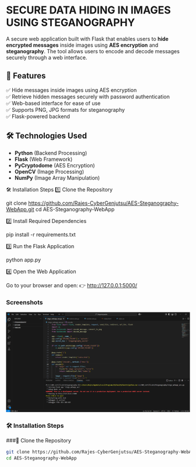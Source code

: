 # SECURE DATA HIDING IN IMAGES USING STEGANOGRAPHY

A secure web application built with Flask that enables users to **hide encrypted messages** inside images using **AES encryption** and **steganography**. The tool allows users to encode and decode messages securely through a web interface.  

## 🚀 Features  
✅ Hide messages inside images using AES encryption  
✅ Retrieve hidden messages securely with password authentication  
✅ Web-based interface for ease of use  
✅ Supports PNG, JPG formats for steganography  
✅ Flask-powered backend  

## 🛠️ Technologies Used  
- **Python** (Backend Processing)  
- **Flask** (Web Framework)  
- **PyCryptodome** (AES Encryption)  
- **OpenCV** (Image Processing)  
- **NumPy** (Image Array Manipulation)



🛠️ Installation Steps
1️⃣ Clone the Repository

git clone https://github.com/Rajes-CyberGenjutsu/AES-Steganography-WebApp.git
cd AES-Steganography-WebApp


2️⃣ Install Required Dependencies

pip install -r requirements.txt

3️⃣ Run the Flask Application

python app.py

4️⃣ Open the Web Application

Go to your browser and open:
👉 http://127.0.0.1:5000/


###  Screenshots

![Web App Screenshot](output/Stego-web-app-running-successfully.png)



### 🛠️ Installation Steps

###🔹 Clone the Repository  
```sh
git clone https://github.com/Rajes-CyberGenjutsu/AES-Steganography-WebApp.git
cd AES-Steganography-WebApp
```


